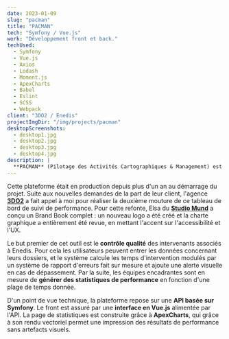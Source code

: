 ```yaml
---
date: 2023-01-09
slug: "pacman"
title: "PACMAN"
tech: "Symfony / Vue.js"
work: "Développement front et back."
techUsed:
  - Symfony
  - Vue.js
  - Axios
  - Lodash
  - Moment.js
  - ApexCharts
  - Babel
  - Eslint
  - SCSS
  - Webpack
client: "3DO2 / Enedis"
projectImgDir: "/img/projects/pacman"
desktopScreenshots:
  - desktop1.jpg
  - desktop2.jpg
  - desktop3.jpg
  - desktop4.jpg
description: |
  **PACMAN** (Pilotage des Activités Cartographiques & Management) est un outil de suivi de performance utilisé en interne par les équipes d'Enedis.
---
```


Cette plateforme était en production depuis plus d'un an au démarrage du projet. Suite aux nouvelles demandes de la part de leur client, l'agence [**3DO2**](https://www.3do2.fr/) a fait appel à moi pour réaliser la deuxième mouture de ce tableau de bord de suivi de performance. Pour cette refonte, Elsa du [**Studio Mund**](https://studiomund.fr/) a conçu un Brand Book complet : un nouveau logo a été créé et la charte graphique a entièrement été revue, en mettant l'accent sur l'accessibilité et l'UX.

Le but premier de cet outil est le **contrôle qualité** des intervenants associés à Enedis. Pour cela les utilisateurs peuvent entrer les données concernant leurs dossiers, et le système calcule les temps d'intervention modulés par un système de rapport d'erreurs fait sur mesure et ajoute une alerte visuelle en cas de dépassement. Par la suite, les équipes encadrantes sont en mesure de **générer des statistiques de performance** en fonction d'une plage de temps donnée.

D'un point de vue technique, la plateforme repose sur une **API basée sur Symfony**. Le front est assuré par une **interface en Vue.js** alimentée par l'API. La page de statistiques est construite grâce à **ApexCharts**, qui grâce à son rendu vectoriel permet une impression des résultats de performance sans artefacts visuels.
